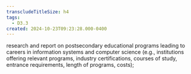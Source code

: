 ```yaml
---
transcludeTitleSize: h4
tags:
  - D3.3
created: 2024-10-23T09:23:28.000-0400
---
```

research and report on postsecondary educational programs leading to careers in information systems and computer science (e.g., institutions offering relevant programs, industry certifications, courses of study, entrance requirements, length of programs, costs);